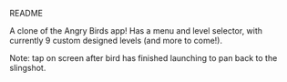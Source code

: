 README

A clone of the Angry Birds app! Has a menu and level selector, with currently 9 custom designed levels (and more to come!).

Note: tap on screen after bird has finished launching to pan back to the slingshot.
